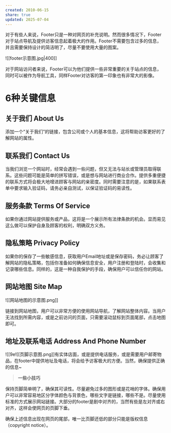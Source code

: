 ```yaml
---
created: 2010-06-15
share: true
updated: 2025-07-04
---
```

对于有些人来说，Footer只是一种对网页的补充说明。然而很多情况下，Footer对于站点导航及提供访客信息起着极大的作用。Footer不需要包含过多的信息，并且需要保持设计的简洁明了，尽量不要使用大量的图案。

![[footer示意图.jpg|400]]

对于网站访问者来说，Footer可以为他们提供一些非常重要的关于站点的信息，同时可以被作为导航工具，同样Footer对访客的第一印象也有非常大的影像。
 

# 6种关键信息

## 关于我们 About Us

添加一个“关于我们”的链接，包含公司或个人的基本信息，这将帮助访客更好的了解网站的属性。<!--more-->

## 联系我们 Contact Us

当我们浏览一个网站时，经常会遇到一些问题，但又无法与站长或管理员取得联系。这些问题可能是简单的拼写错误，或是想与网站进行商业合作。提供多重便捷的联系方式将会极大地增进顾客与网站的亲密度。同时需要注意的是，如果联系表单中要求输入验证码，请务必亲自测试，以保证验证码的易读性。

## 服务条款 Terms Of Service

如果你通过网站提供服务或产品，这将是一个展示所有法律条款的机会。显而易见这么做可以保护自身及顾客的权利，明确双方义务。

## 隐私策略 Privacy Policy

如果你的保存了一些敏感信息，获取用户Email地址或是保存密码，务必让顾客了解网站的隐私策略，包括你准备如何确保信息安全，用户注册和登陆时，会收集和记录哪些信息。同样的，这是一种自我保护的手段，确保用户可以信任你的网站。

## 网站地图 Site Map

![[网站地图的示意图.png]]

链接到网站地图，用户可以非常方便的使用网站导航，了解网站整体内容。当用户无法找到所需内容，或是之前访问的页面，只需要滚动鼠标到页面尾部，点击地图即可。

## 地址及联系电话 Address And Phone Number

![[9e![[页脚示意图.png]]有实体店面，或是提供电话服务，或是需要用户邮寄物品，在footer中提供地址及电话，将会给予访客极大的方便。当然，确保提供正确的信息~

> **一些小技巧**

保持页脚简单明了，确保其可读性。尽量避免过多的图形或是花哨的字体。确保用户可以非常容易地区分字体颜色与背景色，哪些文字是链接，哪些不是。尽量使用标准的方式展示网站链接。大部分的footer是剧中对齐的，当然有些是左对齐或右对齐，这样会使网页的页脚下垂。

确保上述信息出现在网页的尾部，唯一比页脚还低的部分只能是版权信息（copyright notice）。